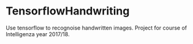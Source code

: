 # TensorflowHandwriting
Use tensorflow to recognoise handwritten images.
Project for course of Intelligenza year 2017/18.

